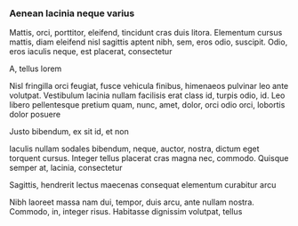 ### Aenean lacinia neque varius

Mattis, orci, porttitor, eleifend, tincidunt cras duis litora. Elementum cursus mattis, diam eleifend nisl sagittis aptent nibh, sem, eros odio, suscipit. Odio, eros iaculis neque, est placerat, consectetur

A, tellus lorem

Nisl fringilla orci feugiat, fusce vehicula finibus, himenaeos pulvinar leo ante volutpat. Vestibulum lacinia nullam facilisis erat class id, turpis odio, id. Leo libero pellentesque pretium quam, nunc, amet, dolor, orci odio orci, lobortis dolor posuere

Justo bibendum, ex sit id, et non

Iaculis nullam sodales bibendum, neque, auctor, nostra, dictum eget torquent cursus. Integer tellus placerat cras magna nec, commodo. Quisque semper at, lacinia, consectetur

Sagittis, hendrerit lectus maecenas consequat elementum curabitur arcu

Nibh laoreet massa nam dui, tempor, duis arcu, ante nullam nostra. Commodo, in, integer risus. Habitasse dignissim volutpat, tellus


